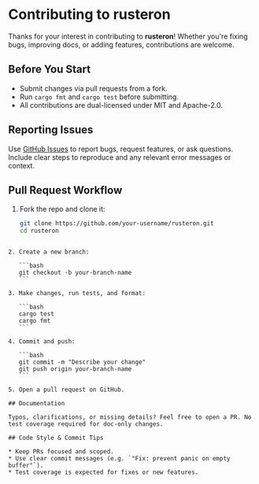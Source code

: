 # Contributing to rusteron

Thanks for your interest in contributing to **rusteron**! Whether you're fixing bugs, improving docs, or adding features, contributions are welcome.

## Before You Start

- Submit changes via pull requests from a fork.
- Run `cargo fmt` and `cargo test` before submitting.
- All contributions are dual-licensed under MIT and Apache-2.0.

## Reporting Issues

Use [GitHub Issues](https://github.com/gsrxyz/rusteron/issues) to report bugs, request features, or ask questions. Include clear steps to reproduce and any relevant error messages or context.

## Pull Request Workflow

1. Fork the repo and clone it:
   ```bash
   git clone https://github.com/your-username/rusteron.git
   cd rusteron
````

2. Create a new branch:

   ```bash
   git checkout -b your-branch-name
   ```

3. Make changes, run tests, and format:

   ```bash
   cargo test
   cargo fmt
   ```

4. Commit and push:

   ```bash
   git commit -m "Describe your change"
   git push origin your-branch-name
   ```

5. Open a pull request on GitHub.

## Documentation

Typos, clarifications, or missing details? Feel free to open a PR. No test coverage required for doc-only changes.

## Code Style & Commit Tips

* Keep PRs focused and scoped.
* Use clear commit messages (e.g. `"Fix: prevent panic on empty buffer"`).
* Test coverage is expected for fixes or new features.
